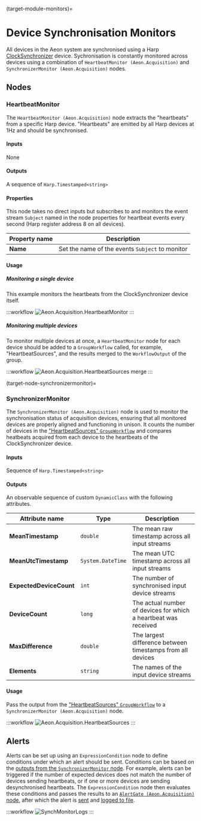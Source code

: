 (target-module-monitors)=
# Device Synchronisation Monitors

All devices in the Aeon system are synchronised using a Harp [ClockSynchronizer](https://github.com/harp-tech/device.clocksynchronizer) device. 
Sychronisation is constantly monitored across devices using a combination of `HeartbeatMonitor (Aeon.Acquisition)` and `SynchronizerMonitor (Aeon.Acquisition)` nodes.

## Nodes
### HeartbeatMonitor
The `HeartbeatMonitor (Aeon.Acquisition)` node extracts the "heartbeats" from a specific Harp device.
"Heartbeats" are emitted by all Harp devices at 1Hz and should be synchronised.

#### Inputs
None

#### Outputs
A sequence of `Harp.Timestamped<string>`

#### Properties
This node takes no direct inputs but subscribes to and monitors the event stream `Subject` named in the node properties for heartbeat events every second (Harp register address 8 on all devices). 

| Property name      | Description                                                                         |
|--------------------|-------------------------------------------------------------------------------------|
| **Name**           | Set the name of the events `Subject` to monitor                                     |

#### Usage
##### Monitoring a single device
This example monitors the heartbeats from the ClockSynchronizer device itself.

:::workflow
![Aeon.Acquisition.HeartbeatMonitor](../../workflows/heartbeatMonitor.bonsai)
:::

##### Monitoring multiple devices
To monitor multiple devices at once, a `HeartbeatMonitor` node for each device should be added to a `GroupWorkflow` called, for example, "HeartbeatSources", and the results merged to the `WorkflowOutput` of the group.

:::workflow
![Aeon.Acquisition.HeartbeatSources merge](../../workflows/heartbeatSourcesInt.bonsai)
:::

(target-node-synchronizermonitor)=
### SynchronizerMonitor
The `SynchronizerMonitor (Aeon.Acquisition)` node is used to monitor the synchronisation status of acquisition devices, ensuring that all monitored devices are properly aligned and functioning in unison. 
It counts the number of devices in the ["HeartbeatSources" `GroupWorkflow`](#monitoring-multiple-devices) and compares heatbeats acquired from each device to the heartbeats of the ClockSynchronizer device. 

#### Inputs
Sequence of `Harp.Timestamped<string>`

#### Outputs
An observable sequence of custom `DynamicClass` with the following attributes. 

| Attribute name          | Type               | Description                                                      |
|-------------------------|--------------------|------------------------------------------------------------------|
| **MeanTimestamp**       | `double`           | The mean raw timestamp across all input streams                  |
| **MeanUtcTimestamp**    | `System.DateTime`  | The mean UTC timestamp across all input streams                  |
| **ExpectedDeviceCount** | `int`              | The number of synchronised input device streams                  |
| **DeviceCount**         | `long`             | The actual number of devices for which a heartbeat was received  |
| **MaxDifference**       | `double`           | The largest difference between timestamps from all devices       |
| **Elements**            | `string`           | The names of the input device streams                            |

#### Usage
Pass the output from the ["HeartbeatSources" `GroupWorkflow`](#monitoring-multiple-devices) to a `SynchronizerMonitor (Aeon.Acquisition)` node. 

:::workflow
![Aeon.Acquisition.HeartbeatSources](../../workflows/heartbeatSources.bonsai)
:::

## Alerts
Alerts can be set up using an `ExpressionCondition` node to define conditions under which an alert should be sent.
Conditions can be based on the [outputs from the `SynchronizerMonitor` node](#synchronizermonitor).
For example, alerts can be triggered if the number of expected devices does not match the number of devices sending heartbeats, or if one or more devices are sending desynchronised heartbeats.
The `ExpressionCondition` node then evaluates these conditions and passes the results to an [`AlertGate (Aeon.Acquisition)` node](target-node-alertgate), after which the alert is [sent](target-node-sendalert) and [logged to file](target-node-formatlogmessage).

:::workflow
![SynchMonitorLogs](../../workflows/synchMonitorLogs.bonsai)
:::
